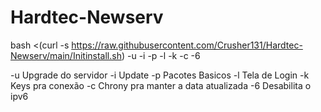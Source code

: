 # Hardtec-Newserv

bash <(curl -s https://raw.githubusercontent.com/Crusher131/Hardtec-Newserv/main/Initinstall.sh) -u -i -p -l -k -c -6

-u Upgrade do servidor 
-i Update 
-p Pacotes Basicos
-l Tela de Login
-k Keys pra conexão
-c Chrony pra manter a data atualizada
-6 Desabilita o ipv6
